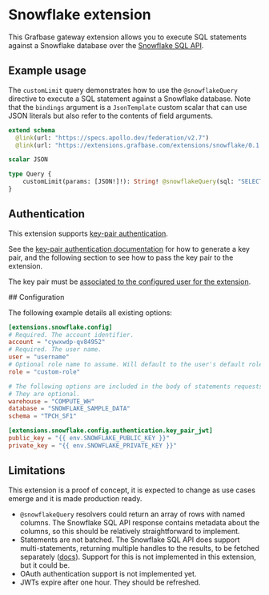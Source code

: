 # Snowflake extension

This Grafbase gateway extension allows you to execute SQL statements against a Snowflake database over the [Snowflake SQL API](https://docs.snowflake.com/en/developer-guide/sql-api/intro).

## Example usage

The `customLimit` query demonstrates how to use the `@snowflakeQuery` directive to execute a SQL statement against a Snowflake database. Note that the `bindings` argument is a `JsonTemplate` custom scalar that can use JSON literals but also refer to the contents of field arguments.

```graphql
extend schema
  @link(url: "https://specs.apollo.dev/federation/v2.7")
  @link(url: "https://extensions.grafbase.com/extensions/snowflake/0.1.0", import: ["@snowflakeQuery"])

scalar JSON

type Query {
    customLimit(params: [JSON!]!): String! @snowflakeQuery(sql: "SELECT * FROM my_table LIMIT ?", bindings: "{{ args.params }}")
}
```

## Authentication

This extension supports [key-pair authentication](https://docs.snowflake.com/en/developer-guide/sql-api/authenticating#using-key-pair-authentication).

See the [key-pair authentication documentation](https://docs.snowflake.com/en/user-guide/key-pair-auth) for how to generate a key pair, and the following section to see how to pass the key pair to the extension.

The key pair must be [associated to the configured user for the extension](https://docs.snowflake.com/en/user-guide/key-pair-auth#assign-the-public-key-to-a-snowflake-user).

## Configuration

The following example details all existing options:

```toml
[extensions.snowflake.config]
# Required. The account identifier.
account = "cywxwdp-qv84952"
# Required. The user name.
user = "username"
# Optional role name to assume. Will default to the user's default role if not specified.
role = "custom-role"

# The following options are included in the body of statements requests (https://docs.snowflake.com/en/developer-guide/sql-api/reference#label-sql-api-reference-request-headers).
# They are optional.
warehouse = "COMPUTE_WH"
database = "SNOWFLAKE_SAMPLE_DATA"
schema = "TPCH_SF1"

[extensions.snowflake.config.authentication.key_pair_jwt]
public_key = "{{ env.SNOWFLAKE_PUBLIC_KEY }}"
private_key = "{{ env.SNOWFLAKE_PRIVATE_KEY }}"
```

## Limitations

This extension is a proof of concept, it is expected to change as use cases emerge and it is made production ready.

- `@snowflakeQuery` resolvers could return an array of rows with named columns. The Snowflake SQL API response contains metadata about the columns, so this should be relatively straightforward to implement.
- Statements are not batched. The Snowflake SQL API does support multi-statements, returning multiple handles to the results, to be fetched separately ([docs](https://docs.snowflake.com/en/developer-guide/sql-api/submitting-multiple-statements)). Support for this is not implemented in this extension, but it could be.
- OAuth authentication support is not implemented yet.
- JWTs expire after one hour. They should be refreshed.
